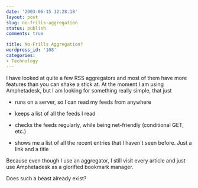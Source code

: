 ```yaml
---
date: '2003-06-15 12:28:18'
layout: post
slug: no-frills-aggregation
status: publish
comments: true

title: No-Frills Aggregation?
wordpress_id: '108'
categories:
- Technology
---
```


I have looked at quite a few RSS aggregators and most of them have more features than you can shake a stick at.
At the moment I am using Amphetadesk, but I am looking for something really simple, that just





  * runs on a server, so I can read my feeds from anywhere


  * keeps a list of all the feeds I read


  * checks the feeds regularly, while being net-friendly (conditional GET, etc.)


  * shows me a list of all the recent entries that I haven't seen before. Just a link and a title



Because even though I use an aggregator, I still visit every article and just use Amphetadesk as a glorified bookmark manager.

Does such a beast already exist?
